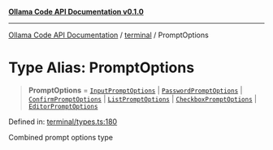[**Ollama Code API Documentation v0.1.0**](../../README.md)

***

[Ollama Code API Documentation](../../modules.md) / [terminal](../README.md) / PromptOptions

# Type Alias: PromptOptions

> **PromptOptions** = [`InputPromptOptions`](../interfaces/InputPromptOptions.md) \| [`PasswordPromptOptions`](../interfaces/PasswordPromptOptions.md) \| [`ConfirmPromptOptions`](../interfaces/ConfirmPromptOptions.md) \| [`ListPromptOptions`](../interfaces/ListPromptOptions.md) \| [`CheckboxPromptOptions`](../interfaces/CheckboxPromptOptions.md) \| [`EditorPromptOptions`](../interfaces/EditorPromptOptions.md)

Defined in: [terminal/types.ts:180](https://github.com/erichchampion/ollama-code/blob/f11aa29f0957a2a94b06684242c1f2e6d21777c5/ollama-code/src/terminal/types.ts#L180)

Combined prompt options type
